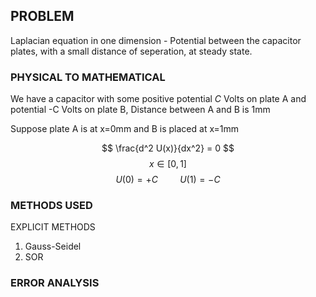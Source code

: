 ## PROBLEM

Laplacian equation in one dimension - 
Potential between the capacitor plates, with a small distance of seperation, at steady state.

### PHYSICAL TO MATHEMATICAL
We have a capacitor with some positive potential $C$ Volts on plate A and potential -C Volts on plate B,
Distance between A and B is 1mm

Suppose plate A is at x=0mm and B is placed at x=1mm


$$
\frac{d^2 U(x)}{dx^2}   = 0
$$
$$
x \in [0,1]
$$
$$
U(0) = +C \hspace{1cm} U(1) = -C
$$

### METHODS USED 

EXPLICIT METHODS 
1. Gauss-Seidel 
2.  SOR

### ERROR ANALYSIS 
